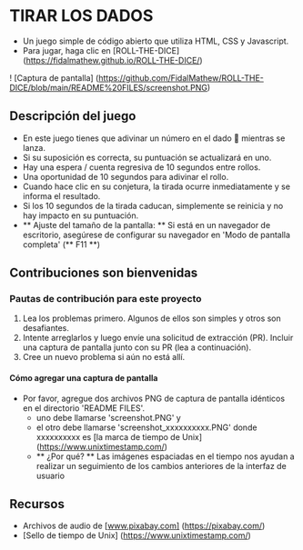
# TIRAR LOS DADOS
- Un juego simple de código abierto que utiliza HTML, CSS y Javascript.
- Para jugar, haga clic en [ROLL-THE-DICE] (https://fidalmathew.github.io/ROLL-THE-DICE/)

! [Captura de pantalla] (https://github.com/FidalMathew/ROLL-THE-DICE/blob/main/README%20FILES/screenshot.PNG)

## Descripción del juego
- En este juego tienes que adivinar un número en el dado 🎲 mientras se lanza.
- Si su suposición es correcta, su puntuación se actualizará en uno.
- Hay una espera / cuenta regresiva de 10 segundos entre rollos.
- Una oportunidad de 10 segundos para adivinar el rollo.
- Cuando hace clic en su conjetura, la tirada ocurre inmediatamente y se informa el resultado.
- Si los 10 segundos de la tirada caducan, simplemente se reinicia y no hay impacto en su puntuación.
- ** Ajuste del tamaño de la pantalla: ** Si está en un navegador de escritorio, asegúrese de configurar su navegador en 'Modo de pantalla completa' (** F11 **)

## Contribuciones son bienvenidas
### Pautas de contribución para este proyecto
1. Lea los problemas primero. Algunos de ellos son simples y otros son desafiantes.
2. Intente arreglarlos y luego envíe una solicitud de extracción (PR). Incluir una captura de pantalla
junto con su PR (lea a continuación).
3. Cree un nuevo problema si aún no está allí.

#### Cómo agregar una captura de pantalla
- Por favor, agregue dos archivos PNG de captura de pantalla idénticos en el directorio 'README FILES'.
    - uno debe llamarse 'screenshot.PNG' y
    - el otro debe llamarse 'screenshot_xxxxxxxxxx.PNG' donde xxxxxxxxxx es
    [la marca de tiempo de Unix] (https://www.unixtimestamp.com/)
    - ** ¿Por qué? ** Las imágenes espaciadas en el tiempo nos ayudan a realizar un seguimiento de los cambios anteriores de la interfaz de usuario

## Recursos
- Archivos de audio de [www.pixabay.com] (https://pixabay.com/)
- [Sello de tiempo de Unix] (https://www.unixtimestamp.com/)
